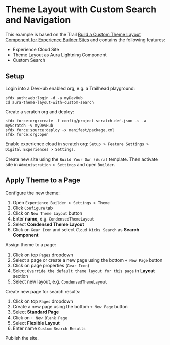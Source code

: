 # Theme Layout with Custom Search and Navigation

This example is based on the Trail [Build a Custom Theme Layout Component for Experience Builder Sites](https://trailhead.salesforce.com/de/content/learn/projects/communities_theme_layout) and contains the following features:

* Experience Cloud Site
* Theme Layout as Aura Lightning Component
* Custom Search

## Setup

Login into a DevHub enabled org, e.g. a Trailhead playground:

    sfdx auth:web:login -d -a myDevHub
    cd aura-theme-layout-with-custom-search

Create a scratch org and deploy:

    sfdx force:org:create -f config/project-scratch-def.json -s -a myScratch -v myDevHub
    sfdx force:source:deploy -x manifest/package.xml
    sfdx force:org:open

Enable experience cloud in scratch org: `Setup > Feature Settings > Digital Experiences > Settings`.

Create new site using the `Build Your Own (Aura)` template. Then activate site in `Administration > Settings` and open `Builder`.

## Apply Theme to a Page

Configure the new theme:

1. Open `Experience Builder > Settings > Theme`
1. Click `Configure` tab
1. Click on `New Theme Layout` button
1. Enter **name**, e.g. `CondensedThemeLayout`
1. Select **Condensed Theme Layout**
1. Click on `Gear Icon` and select `Cloud Kicks Search` as **Search Component**

Assign theme to a page:

1. Click on top `Pages` dropdown
1. Select a page or create a new page using the bottom `+ New Page` button
1. Click on page properties (`Gear Icon`)
1. Select `Override the default theme layout for this page` in **Layout** section
1. Select new layout, e.g. `CondensedThemeLayout`

Create new page for search results:

1. Click on top `Pages` dropdown
1. Create a new page using the bottom `+ New Page` button
1. Select **Standard Page**
1. Click on `+ New Blank Page`
1. Select **Flexible Layout**
1. Enter name `Custom Search Results`

Publish the site.
